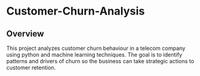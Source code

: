 # Customer-Churn-Analysis

## Overview

This project analyzes customer churn behaviour in a telecom company using python and machine learning techniques. The goal is to identify patterns and drivers of churn so the business can take strategic actions to customer retention.

